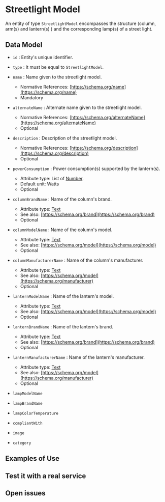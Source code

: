 # Streetlight Model

An entity of type `StreetlightModel` encompasses the structure (column, arm(s) and lantern(s) ) and the corresponding lamp(s) of a street light. 

## Data Model

+ `id` : Entity's unique identifier. 

+ `type` : It must be equal to `StreetlightModel`.

+ `name` : Name given to the streetlight model.
    + Normative References: [https://schema.org/name](https://schema.org/name)
    + Mandatory

+ `alternateName` : Alternate name given to the streetlight model. 
    + Normative References: [https://schema.org/alternateName](https://schema.org/alternateName)
    + Optional

+ `description` : Description of the streetlight model.
    + Normative References: [https://schema.org/description](https://schema.org/description)
    + Optional

+ `powerConsumption` : Power consumption(s) supported by the lantern(s).
    + Attribute type: List of [Number](https://schema.org/Number).
    + Default unit: Watts
    + Optional

+ `columnBrandName` : Name of the column's brand.
    + Attribute type: [Text](https://schema.org/Text)
    + See also: [https://schema.org/brand](https://schema.org/brand)
    + Optional

+ `columnModelName` : Name of the column's model.
    + Attribute type: [Text](https://schema.org/Text)
    + See also: [https://schema.org/model](https://schema.org/model)
    + Optional

+ `columnManufacturerName` : Name of the column's manufacturer.
    + Attribute type: [Text](https://schema.org/Text)
    + See also: [https://schema.org/model](https://schema.org/manufacturer)
    + Optional

+ `lanternModelName` : Name of the lantern's model.
    + Attribute type: [Text](https://schema.org/Text)
    + See also: [https://schema.org/model](https://schema.org/model)
    + Optional

+ `lanternBrandName` : Name of the lantern's brand.
    + Attribute type: [Text](https://schema.org/Text)
    + See also: [https://schema.org/brand](https://schema.org/brand)
    + Optional

+ `lanternManufacturerName` : Name of the lantern's manufacturer.
    + Attribute type: [Text](https://schema.org/Text)
    + See also: [https://schema.org/model](https://schema.org/manufacturer)
    + Optional

+ `lampModelName`

+ `lampBrandName`

+ `lampColorTemperature`

+ `compliantWith`

+ `image`

+ `category`


## Examples of Use


## Test it with a real service

## Open issues